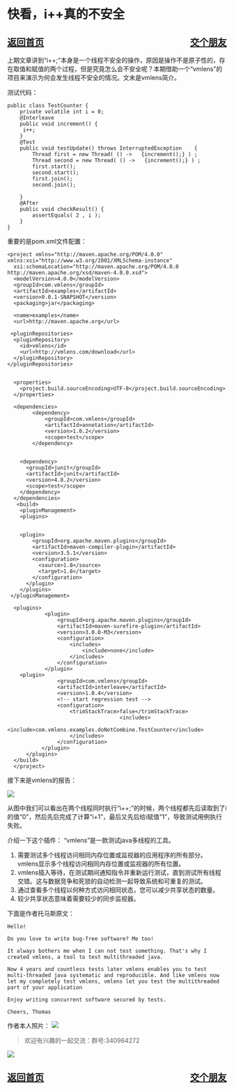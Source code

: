 # 快看，i++真的不安全
<a href="/blog/home.html">返回首页</a><a href="/blog/交个朋友.html"  style="float:right;">交个朋友</a>
---

上期文章讲到“i++;”本身是一个线程不安全的操作，原因是操作不是原子性的，存在取值和赋值的两个过程，但是究竟怎么会不安全呢？本期借助一个“vmlens”的项目来演示为何会发生线程不安全的情况。文末是vmlens简介。

测试代码：

```
public class TestCounter {
	private volatile int i = 0;
	@Interleave
	public void increment() {
	 i++;	
	}
	@Test
	public void testUpdate() throws InterruptedException	{
		Thread first = new Thread( () ->   {increment();} ) ;
		Thread second = new Thread( () ->   {increment();} ) ;
		first.start();
		second.start();
		first.join();
		second.join();
		
	}	
	@After
	public void checkResult() {
		assertEquals( 2 , i );
	}	
}
```

重要的是pom.xml文件配置：

```
<project xmlns="http://maven.apache.org/POM/4.0.0" xmlns:xsi="http://www.w3.org/2001/XMLSchema-instance"
  xsi:schemaLocation="http://maven.apache.org/POM/4.0.0 http://maven.apache.org/xsd/maven-4.0.0.xsd">
  <modelVersion>4.0.0</modelVersion>
  <groupId>com.vmlens</groupId>
  <artifactId>examples</artifactId>
  <version>0.0.1-SNAPSHOT</version>
  <packaging>jar</packaging>

  <name>examples</name>
  <url>http://maven.apache.org</url>

 <pluginRepositories>
  <pluginRepository>
    <id>vmlens</id>
    <url>http://vmlens.com/download</url>
  </pluginRepository>
</pluginRepositories>


  <properties>
    <project.build.sourceEncoding>UTF-8</project.build.sourceEncoding>
  </properties>

  <dependencies>
   		<dependency>
			<groupId>com.vmlens</groupId>
			<artifactId>annotation</artifactId>
			<version>1.0.2</version>
			<scope>test</scope>
		</dependency>
  
  
    <dependency>
      <groupId>junit</groupId>
      <artifactId>junit</artifactId>
      <version>4.8.2</version>
      <scope>test</scope>
    </dependency>
  </dependencies>
   <build>
    <pluginManagement>
    <plugins>
    
     
    <plugin>
        <groupId>org.apache.maven.plugins</groupId>
        <artifactId>maven-compiler-plugin</artifactId>
        <version>3.5.1</version>
        <configuration>
          <source>1.8</source>
          <target>1.8</target>
        </configuration>
      </plugin>
    </plugins>
 </pluginManagement>
 
  <plugins>
  			<plugin>
				<groupId>org.apache.maven.plugins</groupId>
				<artifactId>maven-surefire-plugin</artifactId>
				<version>3.0.0-M3</version>
				<configuration>
					<includes>
						<include>none</include>
					</includes>
				</configuration>
			</plugin>
 	<plugin>
				<groupId>com.vmlens</groupId>
				<artifactId>interleave</artifactId>
				<version>1.0.4</version>
				<!-- start regression test -->
				<configuration>
					<trimStackTrace>false</trimStackTrace>
									<includes>
		<include>com.vmlens.examples.doNotCombine.TestCounter</include>
					</includes>
				</configuration>
           </plugin>
      </plugins>
  </build>
  </project>

```

接下来是vmlens的报告：

![](/blog/pic/vmlens14984651231.png)

从图中我们可以看出在两个线程同时执行“i++;”的时候，两个线程都先后读取到了i的值“0”，然后先后完成了计算“i+1”，最后又先后给i赋值“1”，导致测试用例执行失败。

介绍一下这个插件：
“vmlens”是一款测试java多线程的工具。
1. 需要测试多个线程访问相同内存位置或监视器的应用程序的所有部分。vmlens显示多个线程访问相同内存位置或监视器的所有位置。
2. vmlens插入等待，在测试期间通知指令并重新运行测试，直到测试所有线程交错。这与数据竞争和死锁的自动检测一起导致系统和可重复的测试。
3. 通过查看多个线程以何种方式访问​​相同状态，您可以减少共享状态的数量。
4. 较少共享状态意味着需要较少的同步监视器。

下面是作者托马斯原文：

```
Hello!

Do you love to write bug-free software? Me too!

It always bothers me when I can not test something. That's why I created vmlens, a tool to test multithreaded java.

Now 4 years and countless tests later vmlens enables you to test multi-threaded java systematic and reproducible. And like vmlens now let my completely test vmlens, vmlens let you test the multithreaded part of your application

Enjoy writing concurrent software secured by tests.

Cheers, Thomas
```

作者本人照片：
![](/blog/pic/thomas.png)


> 欢迎有兴趣的一起交流：群号:340964272

![](/blog/pic/201712120951590031.png)


<a href="/blog/home.html">返回首页</a><a href="/blog/交个朋友.html"  style="float:right;">交个朋友</a>
---


<script src="/blog/js/bubbly.js"></script>
<script src="/blog/js/article.js"></script>